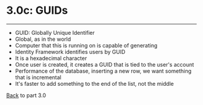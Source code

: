 # 3.0c: GUIDs
---
* GUID: Globally Unique Identifier
* Global, as in the world
* Computer that this is running on is capable of generating
* Identity Framework identifies users by GUID
* It is a hexadecimal character
* Once user is created, it creates a GUID that is tied to the user's account
* Performance of the database, inserting a new row, we want something that is incremental
* It's faster to add something to the end of the list, not the middle

[Back](3.0-Data.md) to part 3.0